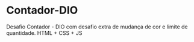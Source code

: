 # Contador-DIO
Desafio Contador - DIO com desafio extra de mudança de cor e limite de quantidade.
HTML + CSS + JS
